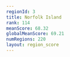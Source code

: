 ```yaml
---
regionId: 3
title: Norfolk Island
rank: 114
meanScore: 68.32
globalMeanScore: 69.21
numRegions: 220
layout: region_score
---
```

